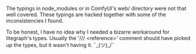 The typings in node_modules or in ComfyUI's web/ directory were not that well covered. These typings are hacked together with some of the inconsistencies I found.

To be honest, I have no idea why I needed a bizarre workaround for litegraph's types. Usually the '/// &lt;reference>' comment should have picked up the types, but it wasn't having it. ¯\_(ツ)_/¯
